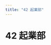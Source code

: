 ```yaml
---
title: "42 起業部"
---
```


<div class="p-4 bg-blue-100">
  <h1 class="text-xl font-bold text-blue-700">42 起業部</h1>
</div>
